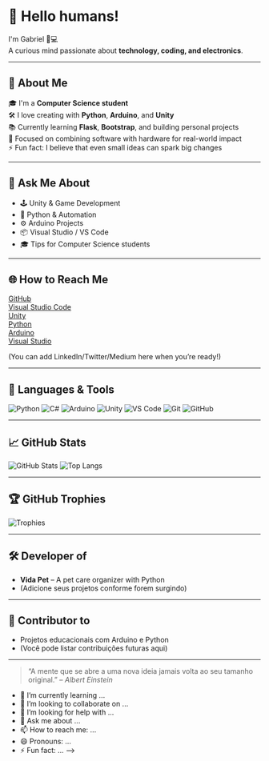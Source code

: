 # 👋 Hello humans!  
I'm Gabriel 🧠💻  
A curious mind passionate about **technology, coding, and electronics**.

---

## 🚀 About Me

🎓 I'm a **Computer Science student**  
🛠️ I love creating with **Python**, **Arduino**, and **Unity**  
📚 Currently learning **Flask**, **Bootstrap**, and building personal projects  
🎯 Focused on combining software with hardware for real-world impact  
⚡ Fun fact: I believe that even small ideas can spark big changes

---

## 💬 Ask Me About

- 🕹️ Unity & Game Development  
- 🐍 Python & Automation  
- ⚙️ Arduino Projects  
- 📦 Visual Studio / VS Code  
- 🎓 Tips for Computer Science students

---

## 🌐 How to Reach Me

[GitHub](https://github.com/gabMendes12)  
[Visual Studio Code](https://code.visualstudio.com/)  
[Unity](https://unity.com/)  
[Python](https://www.python.org/)  
[Arduino](https://www.arduino.cc/)  
[Visual Studio](https://visualstudio.microsoft.com/)

(You can add LinkedIn/Twitter/Medium here when you’re ready!)

---

## 🧰 Languages & Tools

![Python](https://img.shields.io/badge/-Python-3776AB?logo=python&logoColor=white&style=for-the-badge)
![C#](https://img.shields.io/badge/-C%23-239120?logo=c-sharp&logoColor=white&style=for-the-badge)
![Arduino](https://img.shields.io/badge/-Arduino-00979D?logo=arduino&logoColor=white&style=for-the-badge)
![Unity](https://img.shields.io/badge/-Unity-000000?logo=unity&logoColor=white&style=for-the-badge)
![VS Code](https://img.shields.io/badge/-VSCode-007ACC?logo=visual-studio-code&logoColor=white&style=for-the-badge)
![Git](https://img.shields.io/badge/-Git-F05032?logo=git&logoColor=white&style=for-the-badge)
![GitHub](https://img.shields.io/badge/-GitHub-181717?logo=github&logoColor=white&style=for-the-badge)

---

## 📈 GitHub Stats

![GitHub Stats](https://github-readme-stats.vercel.app/api?username=gabMendes12&show_icons=true&theme=radical)
![Top Langs](https://github-readme-stats.vercel.app/api/top-langs/?username=gabMendes12&layout=compact&theme=radical)

---

## 🏆 GitHub Trophies

![Trophies](https://github-profile-trophy.vercel.app/?username=gabMendes12&theme=radical&margin-w=10&no-frame=true)

---

## 🛠️ Developer of

- **Vida Pet** – A pet care organizer with Python
- (Adicione seus projetos conforme forem surgindo)

---

## 🤝 Contributor to

- Projetos educacionais com Arduino e Python  
- (Você pode listar contribuições futuras aqui)

---

> “A mente que se abre a uma nova ideia jamais volta ao seu tamanho original.” – *Albert Einstein*


- 🌱 I’m currently learning ...
- 👯 I’m looking to collaborate on ...
- 🤔 I’m looking for help with ...
- 💬 Ask me about ...
- 📫 How to reach me: ...
- 😄 Pronouns: ...
- ⚡ Fun fact: ...
-->
